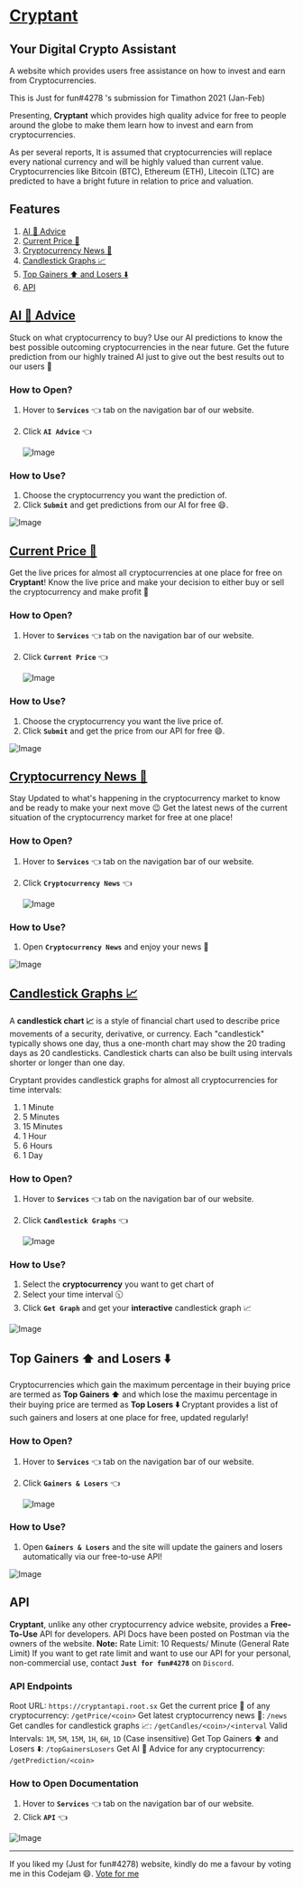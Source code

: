 # [Cryptant](https://cryptant.my.to/)
## Your Digital Crypto Assistant

A website which provides users free assistance on how to invest and earn from Cryptocurrencies.

This is Just for fun#4278 's submission for Timathon 2021 (Jan-Feb)

Presenting, **Cryptant** which provides high quality advice for free to people around the globe to make them learn how to invest and earn from cryptocurrencies.

As per several reports, It is assumed that cryptocurrencies will replace every national currency and will be highly valued than current value. Cryptocurrencies like Bitcoin (BTC), Ethereum (ETH), Litecoin (LTC) are predicted to have a bright future in relation to price and valuation.

## Features
1. [AI 🤖 Advice](#ai-🤖-advice)
2. [Current Price 💸](#current-price-💸)
3. [Cryptocurrency News 📰](#cryptocurrency-news-📰)
4. [Candlestick Graphs 📈](#candlestick-graphs-📈)
5. [Top Gainers ⬆️ and Losers ⬇️](#top-gainers-⬆️-and-losers-⬇️)
6. [API](#api)

## **[AI 🤖 Advice](https://cryptant.my.to/predictions.html)**
Stuck on what cryptocurrency to buy? Use our AI predictions to know the best possible outcoming cryptocurrencies in the near future.
Get the future prediction from our highly trained AI just to give out the best results out to our users 🤑

### How to Open?
1. Hover to **`Services`** 👈 tab on the navigation bar of our website.
2. Click **`AI Advice`** 👈

	![Image](https://media.giphy.com/media/h3NpJGXOVivzDhQ1qI/giphy.gif)

### How to Use?
1. Choose the cryptocurrency you want the prediction of.
2. Click **`Submit`** and get predictions from our AI for free 😄.

![Image](https://media.giphy.com/media/QqM0fzb33qRIZOKizV/giphy.gif)


## **[Current Price 💸](https://cryptant.my.to/livePrice.html)**
Get the live prices for almost all cryptocurrencies at one place for free on **Cryptant**!
Know the live price and make your decision to either buy or sell the cryptocurrency and make profit 🤑

### How to Open?
1. Hover to **`Services`** 👈 tab on the navigation bar of our website.
2. Click **`Current Price`** 👈

	![Image](https://media.giphy.com/media/OgvMw55zA7MNSh9Zot/giphy.gif)

### How to Use?
1. Choose the cryptocurrency you want the live price of.
2. Click **`Submit`** and get the price from our API for free 😄.

![Image](https://media.giphy.com/media/xJjWpOzCAPZL8pWIEp/giphy.gif)


## **[Cryptocurrency News 📰](https://cryptant.my.to/news.html)**
Stay Updated to what's happening in the cryptocurrency market to know and be ready to make your next move 😉
Get the latest news of the current situation of the cryptocurrency market for free at one place!

### How to Open?
1. Hover to **`Services`** 👈 tab on the navigation bar of our website.
2. Click **`Cryptocurrency News`** 👈

	![Image](https://media.giphy.com/media/BEQjSsJ3mOUldJg4pu/giphy.gif)

### How to Use?
1. Open **`Cryptocurrency News`** and enjoy your news 📰

![Image](https://media.giphy.com/media/GIOz5tAX8qzrbzIgrS/giphy.gif)


## **[Candlestick Graphs 📈](https://cryptant.my.to/graphs.html)**

A  **candlestick chart 📈**   is a style of financial chart used to describe price movements of a  security,  derivative, or  currency. Each "candlestick" typically shows one day, thus a one-month chart may show the 20 trading days as 20 candlesticks. Candlestick charts can also be built using intervals shorter or longer than one day.

Cryptant provides candlestick graphs for almost all cryptocurrencies for time intervals:
1. 1 Minute
2. 5 Minutes
3. 15 Minutes
4. 1 Hour
5. 6 Hours
6. 1 Day


### How to Open?
1. Hover to **`Services`** 👈 tab on the navigation bar of our website.
2. Click **`Candlestick Graphs`** 👈

	![Image](https://media.giphy.com/media/8VMNRTWOJH9InGD0Qu/giphy.gif)


### How to Use?
1. Select the **cryptocurrency** you want to get chart of
2. Select your time interval 🕥
3. Click **`Get Graph`** and get your **interactive** candlestick graph 📈

![Image](https://media.giphy.com/media/9nr1OGBnI8aNCz2e29/giphy.gif)


## Top Gainers ⬆️ and Losers ⬇️

Cryptocurrencies which gain the maximum percentage in their buying price are termed as  **Top Gainers ⬆️** and which lose the maximu percentage in their buying price are termed as **Top Losers ⬇️**
Cryptant provides a list of such gainers and losers at one place for free, updated regularly!

### How to Open?
1. Hover to **`Services`** 👈 tab on the navigation bar of our website.
2. Click **`Gainers & Losers`** 👈

	![Image](https://media.giphy.com/media/QtLJk3hjXDie9YVifo/giphy.gif)


### How to Use?
1. Open **`Gainers & Losers`** and the site will update the gainers and losers automatically via our free-to-use API!

![Image](https://media.giphy.com/media/PFYSxinwt9ZUO36Zi1/giphy.gif)


## API
**Cryptant**, unlike any other cryptocurrency advice website, provides a **Free-To-Use** API for developers.
API Docs have been posted on Postman via the owners of the website.
**Note:** Rate Limit: 10 Requests/ Minute (General Rate Limit)
If you want to get rate limit and want to use our API for your personal, non-commercial use, contact **`Just for fun#4278`** on `Discord`.

### API Endpoints
Root URL: `https://cryptantapi.root.sx`
Get the current price 💸 of any cryptocurrency: `/getPrice/<coin>`
Get latest cryptocurrency news 📰: `/news`
Get candles for candlestick graphs 📈: `/getCandles/<coin>/<interval`
Valid Intervals: `1M`, `5M`, `15M`, `1H`, `6H`, `1D` (Case insensitive)
Get Top Gainers ⬆️ and Losers ⬇️: `/topGainersLosers`
Get AI 🤖 Advice for any cryptocurrency: `/getPrediction/<coin>`

### How to Open Documentation
1. Hover to **`Services`** 👈 tab on the navigation bar of our website.
2. Click **`API`** 👈

![Image](https://media.giphy.com/media/RZJ0Ew7WQaP6Xhk4mo/giphy.gif)

----
If you liked my (Just for fun#4278) website, kindly do me a favour by voting me in this Codejam 😄.
[Vote for me](TODO)
